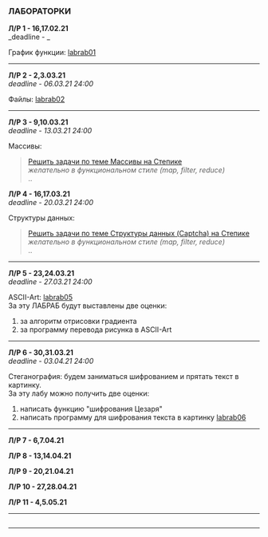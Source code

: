 ### ЛАБОРАТОРКИ  

**Л/Р 1 - 16,17.02.21**  
_deadline - _  

График функции: [labrab01](./labrab01.md)  

---  

**Л/Р 2 - 2,3.03.21**  
_deadline - 06.03.21 24:00_  

Файлы: [labrab02](./labrab02.md)  

---  

**Л/Р 3 - 9,10.03.21**  
_deadline - 13.03.21 24:00_  

Массивы:  
> [Решить задачи по теме Массивы на Степике](https://stepik.org/lesson/416145/step/2?unit=405659)  
> _желательно в функциональном стиле (map, filter, reduce)_  
> ..

**Л/Р 4 - 16,17.03.21**  
_deadline - 20.03.21 24:00_  

Структуры данных:  
> [Решить задачи по теме Структуры данных (Captcha) на Степике](https://stepik.org/lesson/502817/step/1?unit=494533)  
> _желательно в функциональном стиле (map, filter, reduce)_  
> ..

---  

**Л/Р 5 - 23,24.03.21**  
_deadline - 27.03.21 24:00_  

ASCII-Art: [labrab05](./labrab05.md)  
За эту ЛАБРАБ будут выставлены две оценки:  
1) за алгоритм отрисовки градиента  
2) за программу перевода рисунка в ASCII-Art  

---  

**Л/Р 6 - 30,31.03.21**  
_deadline - 03.04.21 24:00_  

Стеганография: будем заниматься шифрованием и прятать текст в картинку.  
За эту лабу можно получить две оценки:  
1) написать функцию "шифрования Цезаря"  
2) написать программу для шифрования текста в картинку [labrab06](./labrab06.md)  

---  

**Л/Р 7 - 6,7.04.21**  

**Л/Р 8 - 13,14.04.21**  

**Л/Р 9 - 20,21.04.21**  

**Л/Р 10 - 27,28.04.21**  

**Л/Р 11 - 4,5.05.21**  

---  

```

```

---

